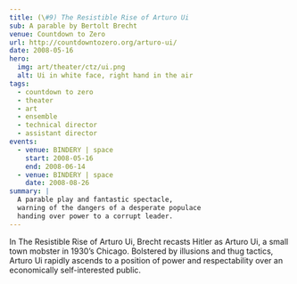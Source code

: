 ```yaml
---
title: (\#9) The Resistible Rise of Arturo Ui
sub: A parable by Bertolt Brecht
venue: Countdown to Zero
url: http://countdowntozero.org/arturo-ui/
date: 2008-05-16
hero:
  img: art/theater/ctz/ui.png
  alt: Ui in white face, right hand in the air
tags:
  - countdown to zero
  - theater
  - art
  - ensemble
  - technical director
  - assistant director
events:
  - venue: BINDERY | space
    start: 2008-05-16
    end: 2008-06-14
  - venue: BINDERY | space
    date: 2008-08-26
summary: |
  A parable play and fantastic spectacle,
  warning of the dangers of a desperate populace
  handing over power to a corrupt leader.
---
```


In The Resistible Rise of Arturo Ui,
Brecht recasts Hitler as Arturo Ui,
a small town mobster in 1930’s Chicago.
Bolstered by illusions and thug tactics,
Arturo Ui rapidly ascends to a position of power
and respectability over an economically self-interested public.

